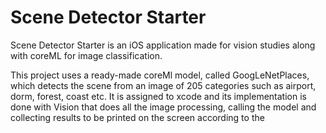 # Scene Detector Starter

Scene Detector Starter is an iOS application made for vision studies along with coreML for image classification.

This project uses a ready-made coreMl model, called GoogLeNetPlaces, which detects the scene from an image of 205 categories such as airport, dorm, forest, coast etc. It is assigned to xcode and its implementation is done with Vision that does all the image processing, calling the model and collecting results to be printed on the screen according to the
